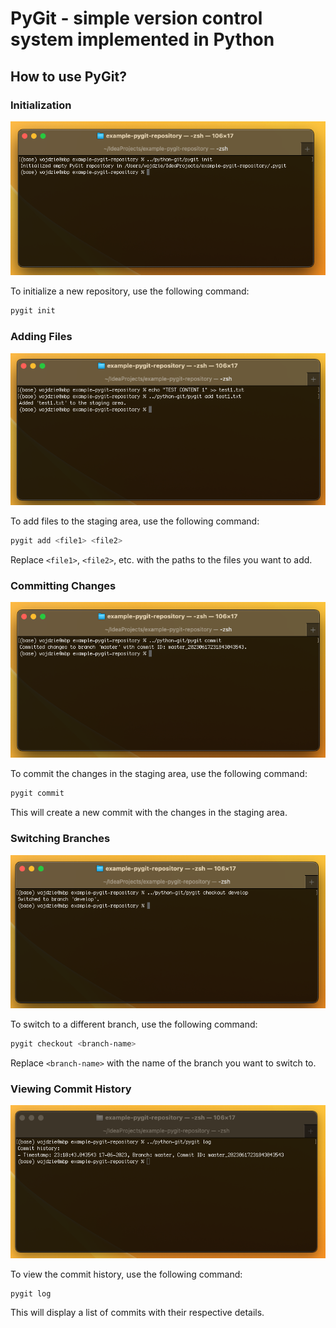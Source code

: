 # PyGit - simple version control system implemented in Python

## How to use PyGit?

### Initialization

![img.png](images/init_screenshot.png)

To initialize a new repository, use the following command:
```bash
pygit init
```

### Adding Files

![img.png](images/add_screenshot.png)

To add files to the staging area, use the following command:
```bash
pygit add <file1> <file2>
```
Replace `<file1>`, `<file2>`, etc. with the paths to the files you want to add.

### Committing Changes

![img.png](images/commit_screenshot.png)

To commit the changes in the staging area, use the following command:
```bash
pygit commit
```
This will create a new commit with the changes in the staging area.

### Switching Branches

![img.png](images/checkout_screenshot.png)

To switch to a different branch, use the following command:
```bash
pygit checkout <branch-name>
```
Replace `<branch-name>` with the name of the branch you want to switch to.

### Viewing Commit History

![img.png](images/log_screenshot.png)

To view the commit history, use the following command:
```bash
pygit log
```
This will display a list of commits with their respective details.